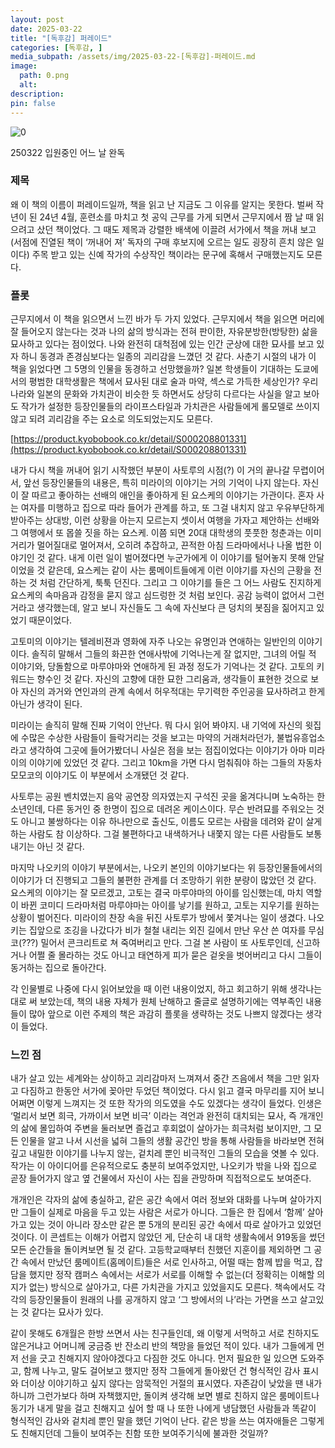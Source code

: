 ```yaml
---
layout: post
date: 2025-03-22
title: "[독후감] 퍼레이드"
categories: [독후감, ]
media_subpath: /assets/img/2025-03-22-[독후감]-퍼레이드.md
image:
  path: 0.png
  alt:  
description:  
pin: false
---
```



![0](/0.png)


250322 입원중인 어느 날 완독


### 제목


왜 이 책의 이름이 퍼레이드일까, 책을 읽고 난 지금도 그 이유를 알지는 못한다. 벌써 작년이 된 24년 4월, 훈련소를 마치고 첫 공익 근무를 가게 되면서 근무지에서 짬 날 때 읽으려고 샀던 책이었다. 그 때도 제목과 강렬한 배색에 이끌려 서가에서 책을 꺼내 보고(서점에 진열된 책이 ‘꺼내어 져’ 독자의 구매 후보지에 오르는 일도 굉장히 흔치 않은 일이다) 주목 받고 있는 신예 작가의 수상작인 책이라는 문구에 혹해서 구매했는지도 모른다. 


### 플롯


근무지에서 이 책을 읽으면서 느낀 바가 두 가지 있었다. 근무지에서 책을 읽으면 머리에 잘 들어오지 않는다는 것과 나의 삶의 방식과는 전혀 판이한, 자유분방한(방탕한) 삶을 묘사하고 있다는 점이었다. 나와 완전히 대척점에 있는 인간 군상에 대한 묘사를 보고 있자 하니 동경과 존경심보다는 일종의 괴리감을 느꼈던 것 같다. 사춘기 시절의 내가 이 책을 읽었다면 그 5명의 인물을 동경하고 선망했을까? 일본 학생들이 기대하는 도쿄에서의 평범한 대학생활은 책에서 묘사된 대로 술과 마약, 섹스로 가득한 세상인가? 우리나라와 일본의 문화와 가치관이 비슷한 듯 하면서도 상당히 다르다는 사실을 알고 보아도 작가가 설정한 등장인물들의 라이프스타일과 가치관은 사람들에게 롤모델로 쓰이지 않고 되려 괴리감을 주는 요소로 의도되었는지도 모른다. 


[https://product.kyobobook.co.kr/detail/S000208801331](https://product.kyobobook.co.kr/detail/S000208801331)


내가 다시 책을 꺼내어 읽기 시작했던 부분이 사토루의 시점(?) 이 거의 끝나갈 무렵이어서, 앞선 등장인물들의 내용은, 특히 미라이의 이야기는 거의 기억이 나지 않는다. 자신이 잘 따르고 좋아하는 선배의 애인을 좋아하게 된 요스케의 이야기는 가관이다. 혼자 사는 여자를 미행하고 집으로 따라 들어가 관계를 하고, 또 그걸 내치지 않고 우유부단하게 받아주는 상대방, 이런 상황을 아는지 모르는지 셋이서 여행을 가자고 제안하는 선배와 그 여행에서 또 몹쓸 짓을 하는 요스케. 이쯤 되면 20대 대학생의 풋풋한 청춘과는 이미 거리가 멀어질대로 멀어져서, 오히려 추잡하고, 끈적한 아침 드라마에서나 나올 법한 이야기인 것 같다. 내게 이런 일이 벌어졌다면 누군가에게 이 이야기를 털어놓지 못해 안달이었을 것 같은데, 요스케는 같이 사는 룸메이트들에게 이런 이야기를 자신의 근황을 전하는 것 처럼 간단하게, 툭툭 던진다. 그리고 그 이야기를 들은 그 어느 사람도 진지하게 요스케의 속마음과 감정을 묻지 않고 심드렁한 것 처럼 보인다. 공감 능력이 없어서 그런거라고 생각했는데, 알고 보니 자신들도 그 속에 자신보다 큰 덩치의 봇짐을 짊어지고 있었기 때문이었다.


고토미의 이야기는 텔레비젼과 영화에 자주 나오는 유명인과 연애하는 일반인의 이야기이다. 솔직히 말해서 그들의 화끈한 연애사밖에 기억나는게 잘 없지만, 그녀의 어릴 적 이야기와, 당돌함으로 마루야마와 연애하게 된 과정 정도가 기억나는 것 같다. 고토의 키워드는 향수인 것 같다. 자신의 고향에 대한 묘한 그리움과, 생각들이 표현한 것으로 보아 자신의 과거와 연인과의 관계 속에서 허우적대는 무기력한 주인공을 묘사하려고 한게 아닌가 생각이 된다. 


미라이는 솔직히 말해 진짜 기억이 안난다. 뭐 다시 읽어 봐야지. 내 기억에 자신의 윗집에 수많은 수상한 사람들이 들락거리는 것을 보고는 마약의 거래처라던가, 불법유흥업소라고 생각하여 그곳에 들어가봤더니 사실은 점을 보는 점집이었다는 이야기가 아마 미라이의 이야기에 있었던 것 같다. 그리고 10km을 가면 다시 멈춰줘야 하는 그들의 자동차 모모코의 이야기도 이 부분에서 소개됐던 것 같다.


사토루는 공원 벤치였는지 음악 공연장 의자였는지 구석진 곳을 옮겨다니며 노숙하는 한 소년인데, 다른 동거인 중 한명이 집으로 데려온 케이스이다. 무슨 반려묘를 주워오는 것도 아니고 불쌍하다는 이유 하나만으로 출신도, 이름도 모르는 사람을 데려와 같이 살게 하는 사람도 참 이상하다. 그걸 불편하다고 내색하거나 내쫓지 않는 다른 사람들도 보통내기는 아닌 것 같다. 


마지막 나오키의 이야기 부분에서는, 나오키 본인의 이야기보다는 위 등장인물들에서의 이야기가 더 진행되고 그들의 불편한 관계를 더 조망하기 위한 분량이 많았던 것 같다. 요스케의 이야기는 잘 모르겠고, 고토는 결국 마루야마의 아이를 임신했는데, 마치 역할이 바뀐 코미디 드라마처럼 마루야마는 아이를 낳기를 원하고, 고토는 지우기를 원하는 상황이 벌어진다. 미라이의 찬장 속을 뒤진 사토루가 방에서 쫓겨나는 일이 생겼다. 나오키는 집앞으로 조깅을 나갔다가 비가 철철 내리는 외진 길에서 만난 우산 쓴 여자를 무심코(???) 밀어서 콘크리트로 쳐 죽여버리고 만다. 그걸 본 사람이 또 사토루인데, 신고하거나 어쩔 줄 몰라하는 것도 아니고 태연하게 피가 묻은 겉옷을 벗어버리고 다시 그들이 동거하는 집으로 돌아간다.


각 인물별로 나중에 다시 읽어보았을 때 이런 내용이었지, 하고 회고하기 위해 생각나는 대로 써 보았는데, 책의 내용 자체가 원체 난해하고 줄글로 설명하기에는 역부족인 내용들이 많아 앞으로 이런 주제의 책은 과감히 플롯을 생략하는 것도 나쁘지 않겠다는 생각이 들었다. 


### 느낀 점


내가 살고 있는 세계와는 상이하고 괴리감마저 느껴져서 중간 즈음에서 책을 그만 읽자고 다짐하고 한동안 서가에 꽂아만 두었던 책이었다. 다시 읽고 결국 마무리를 지어 보니 어쩌면 이렇게 느껴지는 것 또한 작가의 의도였을 수도 있겠다는 생각이 들었다. 인생은 ‘멀리서 보면 희극, 가까이서 보면 비극’ 이라는 격언과 완전히 대치되는 묘사, 즉 개개인의 삶에 몰입하여 주변을 둘러보면 즐겁고 후회없이 살아가는 희극처럼 보이지만, 그 모든 인물을 알고 나서 시선을 넓혀 그들의 생활 공간인 방을 통해 사람들을 바라보면 전혀 깊고 내밀한 이야기를 나누지 않는, 겉치레 뿐인 비극적인 그들의 모습을 엿볼 수 있다. 작가는 이 아이디어를 은유적으로도 충분히 보여주었지만, 나오키가 밖을 나와 집으로 곧장 들어가지 않고 옆 건물에서 자신이 사는 집을 관망하며 직접적으로도 보여준다. 


개개인은 각자의 삶에 충실하고, 같은 공간 속에서 여러 정보와 대화를 나누며 살아가지만 그들이 실제로 마음을 두고 있는 사람은 서로가 아니다. 그들은 한 집에서 ‘함께’ 살아가고 있는 것이 아니라 장소만 같은 뿐 5개의 분리된 공간 속에서 따로 살아가고 있었던 것이다. 이 콘셉트는 이해가 어렵지 않았던 게, 단순히 내 대학 생활속에서 919동을 썼던 모든 순간들을 돌이켜보면 될 것 같다. 고등학교때부터 친했던 지훈이를 제외하면 그 공간 속에서 만났던 룸메이트(홈메이트)들은 서로 인사하고, 어떨 때는 함께 밥을 먹고, 잡담을 했지만 정작 캠퍼스 속에서는 서로가 서로를 이해할 수 없는(더 정확히는 이해할 의지가 없는) 방식으로 살아가고, 다른 가치관을 가지고 있었을지도 모른다. 책속에서도 각각의 등장인물들이 원래의 나를 공개하지 않고 ‘그 방에서의 나’라는 가면을 쓰고 살고있는 것 같다는 묘사가 있다.


같이 못해도 6개월은 한방 쓰면서 사는 친구들인데, 왜 이렇게 서먹하고 서로 친하지도 않은거냐고 어머니께 궁금증 반 잔소리 반의 책망을 들었던 적이 있다. 내가 그들에게 먼저 선을 긋고 친해지지 않아야겠다고 다짐한 것도 아니다. 먼저 필요한 일 있으면 도와주고, 함께 나누고, 말도 걸어보고 했지만 정작 그들에게 돌아왔던 건 형식적인 감사 표시와 더이상 이야기하고 싶지 않다는 암묵적인 거절의 표시였다. 자존감이 낮았을 땐 내가 하니까 그런가보다 하며 자책했지만, 돌이켜 생각해 보면 별로 친하지 않은 룸메이트나 동기가 내게 말을 걸고 친해지고 싶어 할 때 나 또한 나에게 냉담했던 사람들과 똑같이 형식적인 감사와 겉치레 뿐인 말을 했던 기억이 난다. 같은 방을 쓰는 여자애들은 그렇게도 친해지던데 그들이 보여주는 친함 또한 보여주기식에 불과한 것일까? 



<script>
  window.MathJax = {
    tex: {
      macros: {
        R: "\\mathbb{R}",
        N: "\\mathbb{N}",
        Z: "\\mathbb{Z}",
        Q: "\\mathbb{Q}",
        C: "\\mathbb{C}",
        proj: "\\operatorname{proj}",
        rank: "\\operatorname{rank}",
        im: "\\operatorname{im}",
        dom: "\\operatorname{dom}",
        codom: "\\operatorname{codom}",
        argmax: "\\operatorname*{arg\,max}",
        argmin: "\\operatorname*{arg\,min}"
      },
      tags: "ams",
      strict: false
    },
    options: {
      skipHtmlTags: ["script", "noscript", "style", "textarea", "pre"]
    }
  };
</script>
<script async src="https://cdn.jsdelivr.net/npm/mathjax@3/es5/tex-mml-chtml.js"></script>
